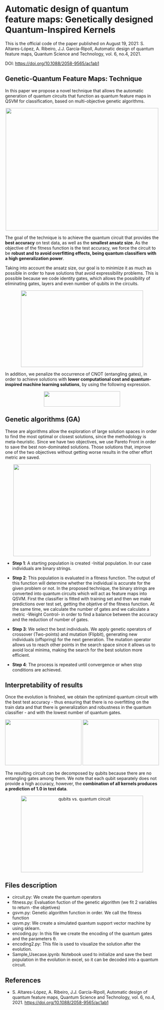 # Automatic design of quantum feature maps: Genetically designed Quantum-Inspired Kernels

This is the official code of the paper published on August 19, 2021: S. Altares-López, A. Ribeiro, J.J. García-Ripoll, Automatic design
of quantum feature maps, Quantum Science and Technology, vol. 6, no.4, 2021. 

DOI: https://doi.org/10.1088/2058-9565/ac1ab1

## Genetic-Quantum Feature Maps: Technique

In this paper we propose a novel technique that allows the automatic generation of quantum circuits that function as quantum feature maps in QSVM for classification, based on multi-objective genetic algorithms.

<p align="center">
  <img src="https://github.com/sergio94al/Automatic-design-of-quantum-feature-maps/blob/main/General_tech.png" width="500" height="400">
</p>

The goal of the technique is to achieve the quantum circuit that provides the **best accuracy** on test data, as well as the **smallest ansatz size**. As the objective of the fitness function is the test accuracy, we force the circuit to be **robust and to avoid overfitting effects, being quantum classifiers with a high generalization power**. 

Taking into account the ansatz size, our goal is to minimize it as much as possible in order to have solutions that avoid expressibility problems. This is possible because we code identity gates, which allows the possibility of eliminating gates, layers and even number of qubits in the circuits.

<p align="center">
    <img src="https://github.com/sergio94al/Automatic-design-of-quantum-feature-maps/blob/main/Ansatz_build.png" width="400" height="250">
</p>

 In addition, we penalize the occurrence of CNOT (entangling gates), in order to achieve solutions with **lower computational cost and quantum-inspired machine learning solutions**, by using the following expression.

<p align="center">
    <img src="https://github.com/sergio94al/Automatic-design-of-quantum-feature-maps/blob/main/Size_metric.png" width="250" height="50">
</p>

## Genetic algorithms (GA)

These are algorithms allow the exploration of large solution spaces in order to find the most optimal or closest solutions, since the methodology is meta-heuristic. Since we have two objectives, we use Pareto Front in order to save the best non-dominated solutions. Those solutions that, improve one of the two objectives without getting worse results in the other effort metric are saved.

<p align="center">
    <img src="https://github.com/sergio94al/Automatic-design-of-quantum-feature-maps/blob/main/GA.png" width="450" height="300">
</p>

* **Step 1**: A starting population is created -Initial population. In our case individuals are binary strings.

* **Step 2**: This population is evaluated in a fitness function. The output of this function will determine whether the individual is accurate for the given problem or not. In the proposed technique, the binary strings are converted into quantum circuits which will act as feature maps into QSVM. First the classifier is fitted with training set and then we make predictions over test set, getting the objetive of the fitness function.  At the same time, we calculate the number of gates and we calculate a metric -Weight Control- in order to find a balance between the accuracy and the reduction of number of gates.

* **Step 3**: We select the best individuals. We apply genetic operators of crossover (Two-points) and mutation (Flipbit), generating new individuals (offspring) for the next generation. The mutation operator allows us to reach other points in the search space since it allows us to avoid local minima, making the search for the best solution more efficient.

* **Step 4**: The process is repeated until convergence or when stop conditions are achieved.

## Interpretability of results

Once the evolution is finished, we obtain the optimized quantum circuit with the best test accuracy - thus ensuring that there is no overfitting on the train data and that there is generalization and robustness in the quantum classifier - and with the lowest number of quantum gates.

<p align="center">
    <img src="https://github.com/sergio94al/Automatic-design-of-quantum-feature-maps/blob/main/DS.png" width="250" height="150">               <img src="https://github.com/sergio94al/Automatic-design-of-quantum-feature-maps/blob/main/Optimized quantum feature map - moons.png" width="250" height="150">
</p>

The resulting circuit can be decomposed by qubits because there are no entangling gates among them. We note that each qubit separately does not provide a high accuracy, however, the **combination of all kernels produces a prediction of 1.0 in test data**.

<p align="center">
    <img src="https://github.com/sergio94al/Automatic-design-of-quantum-feature-maps/blob/main/Qubits_Interpretability.png" alt='qubits vs. quantum circuit' width="400" height="250">   
</p>


## Files description

* circuit.py: We create the quantum operators
* fitness.py: Evaluation fuction of the genetic algorithm (we fit 2 variables to return -the objetives)
* gsvm.py: Genetic algorithm function in order. We call the fitness function
* qsvm.py: We create a simulated quantum support vector machine by using sklearn.
* encoding.py: In this file we create the encoding of the quantum gates and the parameters θ.
* encoding2.py: This file is used to visualize the solution after the evolution.
* Sample_Usecase.ipynb: Notebook used to initialize and save the best population in the evolution in excel, so it can be decoded into a quantum circuit.

## References

* S. Altares-López, A. Ribeiro, J.J. García-Ripoll, Automatic design of quantum feature maps, Quantum Science and Technology, vol. 6, no.4, 2021. https://doi.org/10.1088/2058-9565/ac1ab1
